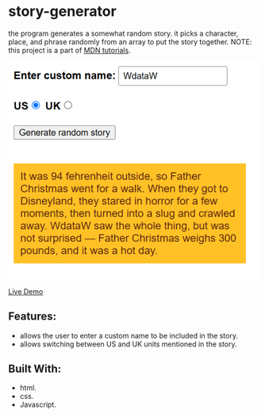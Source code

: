 # story-generator
the program generates a somewhat random story. it picks a character, place, and phrase randomly from an array to put the story together.
NOTE: this project is a part of [MDN tutorials](https://developer.mozilla.org/en-US/docs/Learn_web_development/Core/Scripting/Silly_story_generator). 

![Screenshot](preview.png)

[Live Demo](https://wdataw.github.io/mdn-story-generator/)

## Features:
- allows the user to enter a custom name to be included in the story.
- allows switching between US and UK units mentioned in the story.

## Built With:
- html.
- css.
- Javascript.
